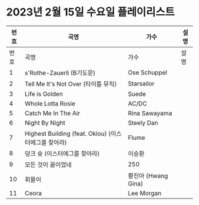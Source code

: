 # 2023년 2월 15일 수요일 플레이리스트

| 번호 | 곡명 | 가수 | 설명 |
|------|------|------|------|
| 번호 | 곡명 | 가수 | 설명 |
| 1 | s'Rothe-Zauerli (B기도문) | Ose Schuppel |  |
| 2 | Tell Me It's Not Over (타이틀 뮤직) | Starsailor |  |
| 3 | Life is Golden | Suede |  |
| 4 | Whole Lotta Rosie | AC/DC |  |
| 5 | Catch Me In The Air | Rina Sawayama |  |
| 6 | Night By Night | Steely Dan |  |
| 7 | Highest Building (feat. Oklou) (이스터에그를 찾아라) | Flume |  |
| 8 | 덩크 슛 (이스터에그를 찾아라) | 이승환 |  |
| 9 | 모든 것이 꿈이었네 | 250 |  |
| 10 | 휘몰이 | 황진아 (Hwang Gina) |  |
| 11 | Ceora | Lee Morgan |  |
